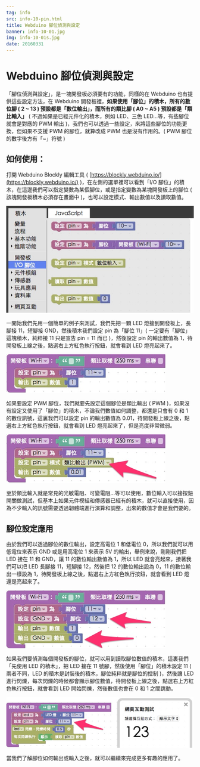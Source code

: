 ```yaml
---
tag: info
src: info-10-pin.html
title: Webduino 腳位偵測與設定
banner: info-10-01.jpg
img: info-10-01s.jpg
date: 20160331
---
```


<!-- @@master  = ../../_layout.html-->

<!-- @@block  =  meta-->

<title>Webduino 腳位偵測與設定 :::: Webduino = Web × Arduino</title>

<meta name="description" content="「腳位偵測與設定」，是一塊開發板必須要有的功能，同樣的在 Webduino 也有提供這些設定方法，在 Webduino 開發板裡，如果使用「腳位」的積木，所有的數位腳 ( 2 ~ 13 ) 預設都是「數位輸出」，而所有的類比腳 ( A0 ~ A5 ) 預設都是「類比輸入」。">

<meta itemprop="description" content="「腳位偵測與設定」，是一塊開發板必須要有的功能，同樣的在 Webduino 也有提供這些設定方法，在 Webduino 開發板裡，如果使用「腳位」的積木，所有的數位腳 ( 2 ~ 13 ) 預設都是「數位輸出」，而所有的類比腳 ( A0 ~ A5 ) 預設都是「類比輸入」。">

<meta property="og:description" content="「腳位偵測與設定」，是一塊開發板必須要有的功能，同樣的在 Webduino 也有提供這些設定方法，在 Webduino 開發板裡，如果使用「腳位」的積木，所有的數位腳 ( 2 ~ 13 ) 預設都是「數位輸出」，而所有的類比腳 ( A0 ~ A5 ) 預設都是「類比輸入」。">

<meta property="og:title" content="Webduino 腳位偵測與設定" >

<meta property="og:url" content="https://webduino.io/tutorials/info-10-pin.html">

<meta property="og:image" content="https://webduino.io/img/tutorials/info-10-01s.jpg">

<meta itemprop="image" content="https://webduino.io/img/tutorials/info-10-01s.jpg">

<include src="../_include-tutorials.html"></include>

<!-- @@close-->

<!-- @@block  =  preAndNext-->

<include src="../_include-tutorials-content.html"></include>

<!-- @@close-->



<!-- @@block  =  tutorials-->
# Webduino 腳位偵測與設定

「腳位偵測與設定」，是一塊開發板必須要有的功能，同樣的在 Webduino 也有提供這些設定方法，在 Webduino 開發板裡，**如果使用「腳位」的積木，所有的數位腳 ( 2 ~ 13 ) 預設都是「數位輸出」，而所有的類比腳 ( A0 ~ A5 ) 預設都是「類比輸入」** ( 不過如果是已經元件化的積木，例如 LED、三色 LED...等，有些腳位就會是對應的 PWM 輸出 )，我們也可以透過一些設定，來將這些腳位的功能更換，但如果不支援 PWM 的腳位，就算改成 PWM 也是沒有作用的。( PWM 腳位的數字後方有「~」符號 )

## 如何使用：

打開 Webduino Blockly 編輯工具 ( [https://blockly.webduino.io/](https://blockly.webduino.io/) )，在左側的選單裡可以看到「I/O 腳位」的積木，在這邊我們可以指定變數為某個腳位，或是指定變數為某塊開發板上的腳位 ( 該塊開發板積木必須存在畫面中 )，也可以設定模式、輸出數值以及讀取數值。

![](../img/tutorials/info-10-02.jpg)

一開始我們先用一個簡單的例子來測試，我們先把一顆 LED 燈接到開發板上，長腳接 11，短腳接 GND，然後積木我們設定 pin 為「腳位 11」( 一定要有「腳位」這塊積木，純粹接 11 只是宣告 pin = 11 而已 )，然後設定 pin 的輸出數值為 1，待開發板上線之後，點選右上方紅色執行按鈕，就會看到 LED 燈亮起來了。

![](../img/tutorials/info-10-03.jpg)

如果要設定 PWM 腳位，我們就要先設定這個腳位是類比輸出 ( PWM )，如果沒有設定又使用了「腳位」的積木，不論我們數值如何調整，都還是只會有 0 和 1 的數位訊號，這裏我們可以設定 pin 的輸出數值為 0.01，待開發板上線之後，點選右上方紅色執行按鈕，就會看到 LED 燈亮起來了，但是亮度非常微弱。

![](../img/tutorials/info-10-04.jpg)

至於類比輸入就是常見的光敏電阻、可變電阻...等可以使用，數位輸入可以接按鈕開關做測試，但基本上如果元件模組和傳感器已經有的積木，就可以直接使用，因為不少輸入的訊號需要透過韌體端進行演算和調整，出來的數值才會是我們要的。

## 腳位設定應用

由於我們可以透過腳位的數位輸出，設定高電位 1 和低電位 0，所以我們就可以用低電位來表示 GND 或是用高電位 1 來表示 5V 的輸出，舉例來說，剛剛我們把 LED 接在 11 和 GND，讓 11 的數位輸出數值為 1，所以 LED 就會亮起來，接著我們可以把 LED 長腳接 11，短腳接 12，然後把 12 的數位輸出設為 0，11 的數位輸出一樣設為 1，待開發板上線之後，點選右上方紅色執行按鈕，就會看到 LED 燈還是亮起來了。

![](../img/tutorials/info-10-05.jpg)

如果我們要偵測每個開發板的腳位，就可以用到讀取腳位數值的積木，這裏我們「先使用 LED 的積木」，把 LED 接在 11 號腳，然後使用「腳位」的積木設定 11 ( 兩者不同，LED 的積木是封裝後的積木，腳位純粹就是腳位的控制 )，然後讓 LED 進行閃爍，每次閃爍的時候都會顯示腳位數值，待開發板上線之後，點選右上方紅色執行按鈕，就會看到 LED 開始閃爍，然後數值也會在 0 和 1 之間跳動。

![](../img/tutorials/info-10-06.jpg)

當我們了解腳位如何輸出或輸入之後，就可以繼續來完成更多有趣的應用了。


<!-- @@close-->